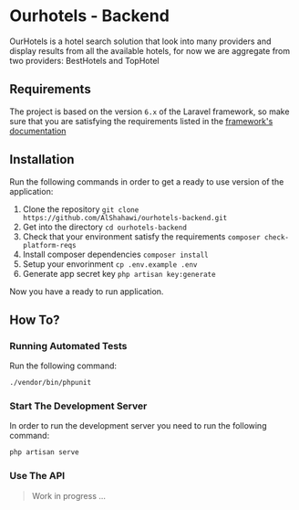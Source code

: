 Ourhotels - Backend
===
OurHotels is a hotel search solution that look into many providers and display results from 
all the available hotels, for now we are aggregate from two providers: BestHotels and  TopHotel
 
## Requirements
The project is based on the version `6.x` of the Laravel framework, 
so make sure that you are satisfying the requirements
listed in the [framework's documentation](https://laravel.com/docs/6.x#server-requirements)

## Installation
Run the following commands in order to get a ready to use version of the application:

1. Clone the repository `git clone  https://github.com/AlShahawi/ourhotels-backend.git`
2. Get into the directory `cd ourhotels-backend`
4. Check that your environment satisfy the requirements `composer check-platform-reqs`
3. Install composer dependencies `composer install`
4. Setup your envorinment `cp .env.example .env`
5. Generate app secret key `php artisan key:generate`

Now you have a ready to run application.

## How To?

### Running Automated Tests
Run the following command:
```bash
./vendor/bin/phpunit
```

### Start The Development Server
In order to run the development server you need to run the following command:
```bash
php artisan serve
```

### Use The API
> Work in progress ...

